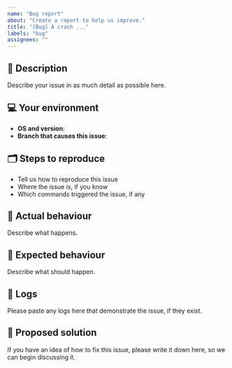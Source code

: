 ```yaml
---
name: "Bug report"
about: "Create a report to help us improve."
title: "[Bug] A crash ..."
labels: "bug"
assignees: ""
---
```


## 📝 Description

Describe your issue in as much detail as possible here.

## 💻 Your environment

- **OS and version**:
- **Branch that causes this issue**:

## 🗂 Steps to reproduce

- Tell us how to reproduce this issue
- Where the issue is, if you know
- Which commands triggered the issue, if any

## 👻 Actual behaviour

Describe what happens.

## 🎯 Expected behaviour

Describe what should happen.

## 👀 Logs

Please paste any logs here that demonstrate the issue, if they exist.

## 🚀 Proposed solution

If you have an idea of how to fix this issue, please write it down here, so we can begin discussing it.